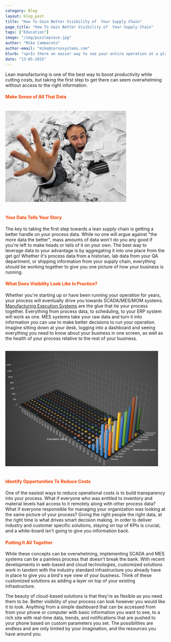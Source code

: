 ```yaml
---
category: Blog
layout: blog_post
title: "How To Gain Better Visibility of  Your Supply Chain"
page_title: "How To Gain Better Visibility of  Your Supply Chain"
tags: ["Education"]
image: "/img/puzzlepiece.jpg"
author: "Mike Cammarato"
author-email: "mike@corsosystems.com"
blurb: "<p>Is there an easier way to see your entire operation at a glance?</p>"
date: "13-05-2015"
---
```



<p>Lean manufacturing is one of the best way to boost productivity while cutting costs, but taking the first step to get there can seem overwhelming without access to the right information.</p>

<h4><b style="color:#f64100;">Make Sense of All That Data</b></h4>

<br/>
<img src="/img/paperwork.jpg" width="380px"/>
<br/><br/>

<h4><b style="color:#f64100;">Your Data Tells Your Story</b></h4>

<p>The key to taking the first step towards a lean supply chain is getting a better handle on your process data. While  no one will argue against "the more data the better", mass amounts of data won't do you any good if you're left to make heads or tails of it on your own. The best way to leverage data to your advantage is by aggregating it into one place from the get go! Whether it's process data from a historian, lab data from your QA department, or shipping information from your supply chain, everything should be working together to give you one picture of how your business is running.</p>

<h4><b style="color:#f64100;">What Does Visibility Look Like In Practice?</b></h4>

<p>Whether you're starting up or have been running your operation for years, your process will eventually drive you towards SCADA/MES/MOM systems. <a href="http://corsosystems.com/mesbusiness.html">Manufacturing Execution Systems</a> are the glue that tie your process together. Everything from process data, to scheduling, to your ERP system will work as one. MES systems take your raw data and turn it into information you can use to make better decisions to run your operation. Imagine sitting down at your desk, logging into a dashboard and seeing everything you need to know about your business in one screen, as well as the health of your process relative to the rest of your business. </p>

<br/>
<img src="/img/imagechart.jpg" width="480px"/>
<br/><br/>

<h4><b style="color:#f64100;">Identify Opportunities To Reduce Costs</b></h4>

<p>One of the easiest ways to reduce operational costs is to build transparency into your process. What if everyone who was entitled to inventory and material levels had access to it remotely along with other process data? What if everyone responsible for managing your organization was looking at the same picture of your process? Giving the right people the right data, at the right time is what drives smart decision making. In order to deliver industry and customer specific solutions, staying on top of KPIs is crucial, and a white-board isn't going to give you information back.</p>

<h4><b style="color:#f64100;">Putting It All Together</b></h4>

<p>While these concepts can be overwhelming, implementing SCADA and MES systems can be a painless process that doesn't break the bank. With recent developments in web-based and cloud technologies, customized solutions work in tandem with the industry standard infrastructure you already have in place to give you a bird's eye view of your business. Think of these customized solutions as adding a layer on top of your existing infrastructure.</p>

<p>The beauty of cloud-based solutions is that they're as flexible as you need them to be. Better visibility of your process can look however you would like it to look. Anything from a simple dashboard that can be accessed from from your phone or computer with basic information you want to see, to a rich site with real-time data, trends, and notifications that are pushed to your phone based on custom parameters you set. The possibilities are endless and are only limited by your imagination, and the resources you have around you.</p>
